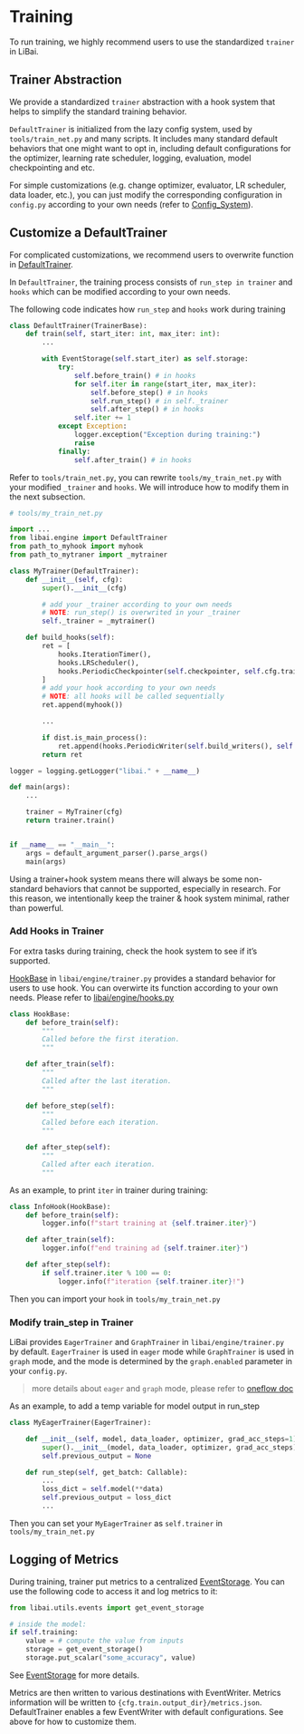 # Training

To run training, we highly recommend users to use the standardized `trainer` in LiBai.

## Trainer Abstraction

We provide a standardized `trainer` abstraction with a hook system that helps to simplify the standard training behavior.

`DefaultTrainer` is initialized from the lazy config system, used by `tools/train_net.py` and many scripts. It includes many standard default behaviors that one might want to opt in, including default configurations for the optimizer, learning rate scheduler, logging, evaluation, model checkpointing and etc.


For simple customizations (e.g. change optimizer, evaluator, LR scheduler, data loader, etc.), you can just modify the corresponding configuration in `config.py` according to your own needs (refer to [Config_System](https://libai.readthedocs.io/en/latest/tutorials/Config_System.html#configs-in-libai)).

## Customize a DefaultTrainer

For complicated customizations, we recommend users to overwrite function in [DefaultTrainer](https://github.com/Oneflow-Inc/libai/blob/main/libai/engine/default.py).

In `DefaultTrainer`, the training process consists of `run_step in trainer` and `hooks` which can be modified according to your own needs. 

The following code indicates how `run_step` and `hooks` work during training
```python
class DefaultTrainer(TrainerBase):
    def train(self, start_iter: int, max_iter: int):
        ...

        with EventStorage(self.start_iter) as self.storage:
            try:
                self.before_train() # in hooks
                for self.iter in range(start_iter, max_iter):
                    self.before_step() # in hooks
                    self.run_step() # in self._trainer
                    self.after_step() # in hooks
                self.iter += 1
            except Exception:
                logger.exception("Exception during training:")
                raise
            finally:
                self.after_train() # in hooks

```

Refer to `tools/train_net.py`, you can rewrite `tools/my_train_net.py` with your modified `_trainer` and `hooks`. We will introduce how to modify them in the next subsection.

```python
# tools/my_train_net.py

import ...
from libai.engine import DefaultTrainer
from path_to_myhook import myhook
from path_to_mytraner import _mytrainer

class MyTrainer(DefaultTrainer):
    def __init__(self, cfg):
        super().__init__(cfg)

        # add your _trainer according to your own needs
        # NOTE: run_step() is overwrited in your _trainer
        self._trainer = _mytrainer()

    def build_hooks(self):
        ret = [
            hooks.IterationTimer(),
            hooks.LRScheduler(),
            hooks.PeriodicCheckpointer(self.checkpointer, self.cfg.train.checkpointer.period),
        ]
        # add your hook according to your own needs
        # NOTE: all hooks will be called sequentially 
        ret.append(myhook()) 

        ...

        if dist.is_main_process():
            ret.append(hooks.PeriodicWriter(self.build_writers(), self.cfg.train.log_period))
        return ret

logger = logging.getLogger("libai." + __name__)

def main(args):
    ...

    trainer = MyTrainer(cfg)
    return trainer.train()


if __name__ == "__main__":
    args = default_argument_parser().parse_args()
    main(args)
```

Using a trainer+hook system means there will always be some non-standard behaviors that cannot be supported, especially in research. For this reason, we intentionally keep the trainer & hook system minimal, rather than powerful.

### Add Hooks in Trainer

For extra tasks during training, check the hook system to see if it’s supported.

[HookBase](https://github.com/Oneflow-Inc/libai/blob/ffe5ca0e46544d1cbb4fbe88d9185f96c0dc2c95/libai/engine/trainer.py#L28) in `libai/engine/trainer.py` provides a standard behavior for users to use hook. You can overwirte its function according to your own needs. Please refer to [libai/engine/hooks.py](https://github.com/Oneflow-Inc/libai/blob/main/libai/engine/hooks.py)
```python 
class HookBase:
    def before_train(self):
        """
        Called before the first iteration.
        """

    def after_train(self):
        """
        Called after the last iteration.
        """

    def before_step(self):
        """
        Called before each iteration.
        """

    def after_step(self):
        """
        Called after each iteration.
        """
```

As an example, to print `iter` in trainer during training:

```python
class InfoHook(HookBase):
    def before_train(self):
        logger.info(f"start training at {self.trainer.iter}")

    def after_train(self):
        logger.info(f"end training ad {self.trainer.iter}")

    def after_step(self):
        if self.trainer.iter % 100 == 0:
            logger.info(f"iteration {self.trainer.iter}!")
```

Then you can import your `hook` in `tools/my_train_net.py`

### Modify train_step in Trainer

LiBai provides `EagerTrainer` and `GraphTrainer` in `libai/engine/trainer.py` by default. `EagerTrainer` is used in `eager` mode while `GraphTrainer` is used in `graph` mode, and the mode is determined by the `graph.enabled` parameter in your `config.py`.

> more details about `eager` and `graph` mode, please refer to [oneflow doc](https://docs.oneflow.org/en/master/basics/08_nn_graph.html)

As an example, to add a temp variable for model output in run_step

```python
class MyEagerTrainer(EagerTrainer):

    def __init__(self, model, data_loader, optimizer, grad_acc_steps=1):
        super().__init__(model, data_loader, optimizer, grad_acc_steps)
        self.previous_output = None

    def run_step(self, get_batch: Callable):
        ...
        loss_dict = self.model(**data)
        self.previous_output = loss_dict
        ...
```

Then you can set your `MyEagerTrainer` as `self.trainer` in `tools/my_train_net.py`

## Logging of Metrics

During training, trainer put metrics to a centralized [EventStorage](https://libai.readthedocs.io/en/latest/modules/libai.utils.html#module-libai.utils.events). You can use the following code to access it and log metrics to it:

```python
from libai.utils.events import get_event_storage

# inside the model:
if self.training:
    value = # compute the value from inputs
    storage = get_event_storage()
    storage.put_scalar("some_accuracy", value)

```

See [EventStorage](https://libai.readthedocs.io/en/latest/modules/libai.utils.html#module-libai.utils.events) for more details.

Metrics are then written to various destinations with EventWriter. Metrics information will be written to `{cfg.train.output_dir}/metrics.json`. DefaultTrainer enables a few EventWriter with default configurations. See above for how to customize them.